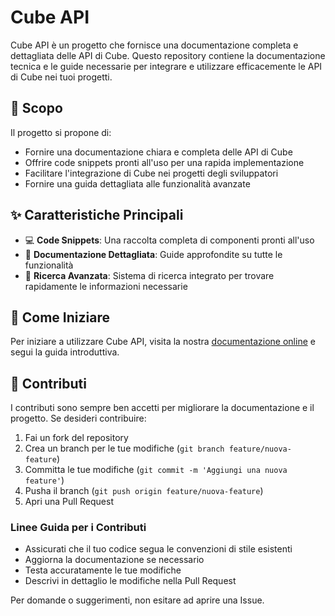 # Cube API

Cube API è un progetto che fornisce una documentazione completa e dettagliata delle API di Cube. Questo repository contiene la documentazione tecnica e le guide necessarie per integrare e utilizzare efficacemente le API di Cube nei tuoi progetti.

## 🎯 Scopo

Il progetto si propone di:

- Fornire una documentazione chiara e completa delle API di Cube
- Offrire code snippets pronti all'uso per una rapida implementazione
- Facilitare l'integrazione di Cube nei progetti degli sviluppatori
- Fornire una guida dettagliata alle funzionalità avanzate

## ✨ Caratteristiche Principali

- 💻 **Code Snippets**: Una raccolta completa di componenti pronti all'uso
- 📖 **Documentazione Dettagliata**: Guide approfondite su tutte le funzionalità
- 🔎 **Ricerca Avanzata**: Sistema di ricerca integrato per trovare rapidamente le informazioni necessarie

## 🚀 Come Iniziare

Per iniziare a utilizzare Cube API, visita la nostra [documentazione online](https://linkdaaggiornare.com) e segui la guida introduttiva.

## 👥 Contributi

I contributi sono sempre ben accetti per migliorare la documentazione e il progetto. Se desideri contribuire:

1. Fai un fork del repository
2. Crea un branch per le tue modifiche (`git branch feature/nuova-feature`)
3. Committa le tue modifiche (`git commit -m 'Aggiungi una nuova feature'`)
4. Pusha il branch (`git push origin feature/nuova-feature`)
5. Apri una Pull Request

### Linee Guida per i Contributi

- Assicurati che il tuo codice segua le convenzioni di stile esistenti
- Aggiorna la documentazione se necessario
- Testa accuratamente le tue modifiche
- Descrivi in dettaglio le modifiche nella Pull Request

Per domande o suggerimenti, non esitare ad aprire una Issue.
